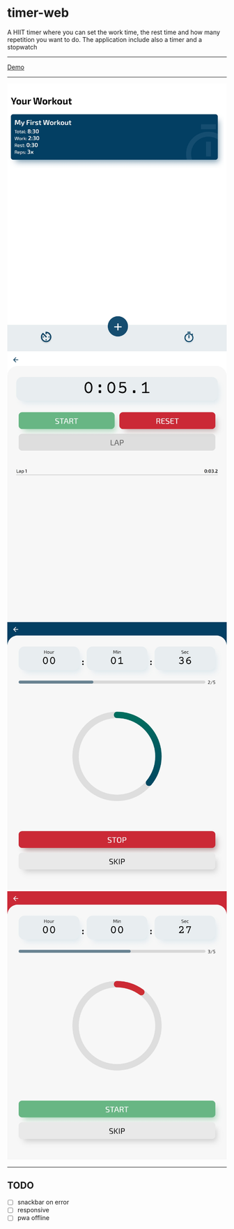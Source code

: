 # timer-web

A HIIT timer where you can set the work time, the rest time and how many repetition you want to do. The application include also a timer and a stopwatch

---

[Demo](https://lorenzo-mignola.github.io/hiit-timer/)

---
![Home screen](./docs/DemoImage1.jpg)
![StopWatch](./docs/DemoImage2.jpg)
![Work](./docs/DemoImage3.jpg)
![Rest](./docs/DemoImage4.jpg)

---

## TODO

- [ ] snackbar on error
- [ ] responsive
- [ ] pwa offline
